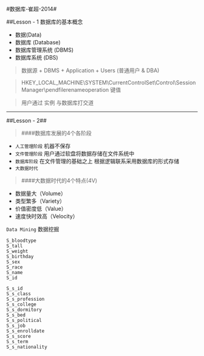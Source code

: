 #数据库-崔超-2014#


##Lesson - 1 数据库的基本概念

+ 数据(Data)
+ 数据库 (Database)
+ 数据库管理系统 (DBMS)
+ 数据库系统 (DBS)

> 数据源 + DBMS + Application + Users (普通用户 & DBA)

> HKEY_LOCAL_MACHINE\SYSTEM\CurrentControlSet\Control\Session Manager\pendfilerenameoperation  键值

> 用户通过 实例 与数据库打交道

---

##Lesson - 2##

> ####数据库发展的4个各阶段
- `人工管理阶段` 机器不保存
- `文件管理阶段` 用户通过软盘将数据存储在文件系统中
- `数据库阶段` 在文件管理的基础之上 根据逻辑联系采用数据库的形式存储
- `大数据时代`


> ####大数据时代的4个特点(4V)
- 数据量大（Volume）
- 类型繁多（Variety）
- 价值密度低（Value）
- 速度快时效高（Velocity）

`Data Mining` 数据挖掘


    S_bloodtype
    S_tall
    S_weight
    S_birthday
    S_sex
    S_race
    S_name
    S_id
    
    S_s_id
    S_s_class
    S_s_profession
    S_s_college
    S_s_dormitory
    S_s_bed
    S_s_political
    S_s_job
    S_s_enrolldate
    S_s_score
    S_s_term
    S_s_nationality
    
